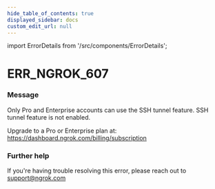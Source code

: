 ```yaml
---
hide_table_of_contents: true
displayed_sidebar: docs
custom_edit_url: null
---
```


import ErrorDetails from '/src/components/ErrorDetails';

# ERR_NGROK_607

### Message
Only Pro and Enterprise accounts can use the SSH tunnel feature.
SSH tunnel feature is not enabled.  

Upgrade to a Pro or Enterprise plan at: https://dashboard.ngrok.com/billing/subscription

### Further help
If you're having trouble resolving this error, please reach out to [support@ngrok.com](mailto:support@ngrok.com?subject=Help%20with%20ERR_NGROK_607)

<ErrorDetails error='err_ngrok_607' />
